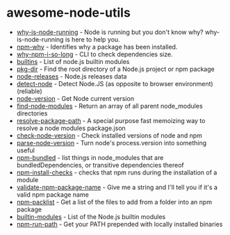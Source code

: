 # awesome-node-utils

- [why-is-node-running](https://github.com/mafintosh/why-is-node-running) - Node is running but you don't know why? why-is-node-running is here to help you.
- [npm-why](https://github.com/amio/npm-why) - Identifies why a package has been installed.
- [why-npm-i-so-long](https://github.com/antonk52/why-npm-i-so-long) - CLI to check dependencies size.
- [builtins](https://github.com/juliangruber/builtins) - List of node.js builtin modules
- [pkg-dir](https://github.com/sindresorhus/pkg-dir) - Find the root directory of a Node.js project or npm package
- [node-releases](https://github.com/chicoxyzzy/node-releases) - Node.js releases data
- [detect-node](https://github.com/iliakan/detect-node) - Detect Node.JS (as opposite to browser environment) (reliable)
- [node-version](https://github.com/srod/node-version) - Get Node current version
- [find-node-modules](https://github.com/callumacrae/find-node-modules) - Return an array of all parent node_modules directories
- [resolve-package-path](https://www.npmjs.com/package/resolve-package-path) - A special purpose fast memoizing way to resolve a node modules package.json
- [check-node-version](https://github.com/parshap/check-node-version) - Check installed versions of node and npm
- [parse-node-version](https://github.com/gulpjs/parse-node-version) - Turn node's process.version into something useful
- [npm-bundled](https://github.com/npm/npm-bundled) - list things in node_modules that are bundledDependencies, or transitive dependencies thereof
- [npm-install-checks](https://github.com/npm/npm-install-checks) - checks that npm runs during the installation of a module
- [validate-npm-package-name](https://github.com/npm/validate-npm-package-name) - Give me a string and I'll tell you if it's a valid npm package name
- [npm-packlist](https://github.com/npm/npm-packlist) - Get a list of the files to add from a folder into an npm package
- [builtin-modules](https://github.com/sindresorhus/builtin-modules) - List of the Node.js builtin modules
- [npm-run-path](https://github.com/sindresorhus/npm-run-path) - Get your PATH prepended with locally installed binaries
